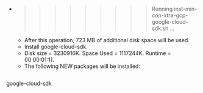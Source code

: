 * >>>>>>>>> Running inst-min-con-xtra-gcp-google-cloud-sdk.sh ...
  * After this operation, 723 MB of additional disk space will be used.
  * Install google-cloud-sdk.
  * Disk size = 3230916K. Space Used = 1117244K. Runtime = 00:00:01:11.
  * The following NEW packages will be installed:
  ```bash
google-cloud-sdk
  ```
